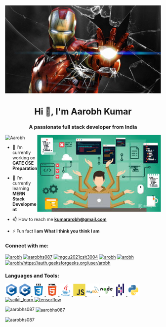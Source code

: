 ![logo](https://github.com/aarobhs087/aarobhs087/blob/main/inside.jpg)
<h1 align="center">Hi 👋, I'm Aarobh Kumar</h1>
<h3 align="center">A passionate full stack developer from India</h3>
<img align="right" alt="coding" width="400" src="images (1).jpg">
<p align="left"> <img src="https://komarev.com/ghpvc/?username=aarobhs087&label=Profile%20views&color=0e75b6&style=flat" alt="Aarobh" /> </p>
<!-- <p align="left"> <img src="https://github.com/aarobhs087/aarobhs087/blob/main/images%20(1).jpg" /> </p> -->

- 🔭 I’m currently working on **GATE CSE Preparation**

- 🌱 I’m currently learning **MERN Stack Development**

- 📫 How to reach me **kumararobh@gmail.com**

- ⚡ Fun fact **I am What I think you think I am**

<h3 align="left">Connect with me:</h3>
<p align="left">
<a href="https://linkedin.com/in/arobh" target="blank"><img align="center" src="https://raw.githubusercontent.com/rahuldkjain/github-profile-readme-generator/master/src/images/icons/Social/linked-in-alt.svg" alt="arobh" height="30" width="40" /></a>
<a href="https://www.codechef.com/users/aarobhs087" target="blank"><img align="center" src="https://cdn.jsdelivr.net/npm/simple-icons@3.1.0/icons/codechef.svg" alt="aarobhs087" height="30" width="40" /></a>
<a href="https://www.hackerrank.com/mgcu2021csit3004" target="blank"><img align="center" src="https://raw.githubusercontent.com/rahuldkjain/github-profile-readme-generator/master/src/images/icons/Social/hackerrank.svg" alt="mgcu2021csit3004" height="30" width="40" /></a>
<a href="https://codeforces.com/profile/arobh" target="blank"><img align="center" src="https://raw.githubusercontent.com/rahuldkjain/github-profile-readme-generator/master/src/images/icons/Social/codeforces.svg" alt="arobh" height="30" width="40" /></a>
<a href="https://www.leetcode.com/arobh" target="blank"><img align="center" src="https://raw.githubusercontent.com/rahuldkjain/github-profile-readme-generator/master/src/images/icons/Social/leet-code.svg" alt="arobh" height="30" width="40" /></a>
<a href="https://auth.geeksforgeeks.org/user/arobh/https://auth.geeksforgeeks.org/user/arobh" target="blank"><img align="center" src="https://raw.githubusercontent.com/rahuldkjain/github-profile-readme-generator/master/src/images/icons/Social/geeks-for-geeks.svg" alt="arobh/https://auth.geeksforgeeks.org/user/arobh" height="30" width="40" /></a>
</p>
<h3 align="left">Languages and Tools:</h3>
<p align="left"> <a href="https://www.cprogramming.com/" target="_blank" rel="noreferrer"> <img src="https://raw.githubusercontent.com/devicons/devicon/master/icons/c/c-original.svg" alt="c" width="40" height="40"/> </a> <a href="https://www.w3schools.com/cpp/" target="_blank" rel="noreferrer"> <img src="https://raw.githubusercontent.com/devicons/devicon/master/icons/cplusplus/cplusplus-original.svg" alt="cplusplus" width="40" height="40"/> </a> <a href="https://www.w3schools.com/css/" target="_blank" rel="noreferrer"> <img src="https://raw.githubusercontent.com/devicons/devicon/master/icons/css3/css3-original-wordmark.svg" alt="css3" width="40" height="40"/> </a> <a href="https://www.w3.org/html/" target="_blank" rel="noreferrer"> <img src="https://raw.githubusercontent.com/devicons/devicon/master/icons/html5/html5-original-wordmark.svg" alt="html5" width="40" height="40"/> </a> <a href="https://www.java.com" target="_blank" rel="noreferrer"> <img src="https://raw.githubusercontent.com/devicons/devicon/master/icons/java/java-original.svg" alt="java" width="40" height="40"/> </a> <a href="https://developer.mozilla.org/en-US/docs/Web/JavaScript" target="_blank" rel="noreferrer"> <img src="https://raw.githubusercontent.com/devicons/devicon/master/icons/javascript/javascript-original.svg" alt="javascript" width="40" height="40"/> </a> <a href="https://www.mysql.com/" target="_blank" rel="noreferrer"> <img src="https://raw.githubusercontent.com/devicons/devicon/master/icons/mysql/mysql-original-wordmark.svg" alt="mysql" width="40" height="40"/> </a> <a href="https://nodejs.org" target="_blank" rel="noreferrer"> <img src="https://raw.githubusercontent.com/devicons/devicon/master/icons/nodejs/nodejs-original-wordmark.svg" alt="nodejs" width="40" height="40"/> </a> <a href="https://pandas.pydata.org/" target="_blank" rel="noreferrer"> <img src="https://raw.githubusercontent.com/devicons/devicon/2ae2a900d2f041da66e950e4d48052658d850630/icons/pandas/pandas-original.svg" alt="pandas" width="40" height="40"/> </a> <a href="https://www.python.org" target="_blank" rel="noreferrer"> <img src="https://raw.githubusercontent.com/devicons/devicon/master/icons/python/python-original.svg" alt="python" width="40" height="40"/> </a> <a href="https://scikit-learn.org/" target="_blank" rel="noreferrer"> <img src="https://upload.wikimedia.org/wikipedia/commons/0/05/Scikit_learn_logo_small.svg" alt="scikit_learn" width="40" height="40"/> </a> <a href="https://www.tensorflow.org" target="_blank" rel="noreferrer"> <img src="https://www.vectorlogo.zone/logos/tensorflow/tensorflow-icon.svg" alt="tensorflow" width="40" height="40"/> </a> </p>

<p><img align="left" src="https://github-readme-stats.vercel.app/api/top-langs?username=aarobhs087&show_icons=true&locale=en&layout=compact" alt="aarobhs087" /></p>

<p>&nbsp;<img align="center" src="https://github-readme-stats.vercel.app/api?username=aarobhs087&show_icons=true&locale=en" alt="aarobhs087" /></p>

<p><img align="center" src="https://github-readme-streak-stats.herokuapp.com/?user=aarobhs087&" alt="aarobhs087" /></p>
